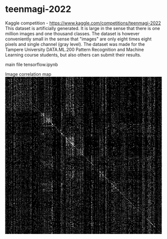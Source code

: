 # teenmagi-2022

Kaggle competition - https://www.kaggle.com/competitions/teenmagi-2022
This dataset is artificially generated. It is large in the sense that there is one million images and one thousand classes. The dataset is however conveniently small in the sense that "images" are only eight times eight pixels and single channel (gray level).
The dataset was made for the Tampere University DATA.ML.200 Pattern Recognition and Machine Learning course students, but also others can submit their results.


main file tensorflow.ipynb

Image correlation map
![png](heatmaps/heatmap_1000_6.png)
